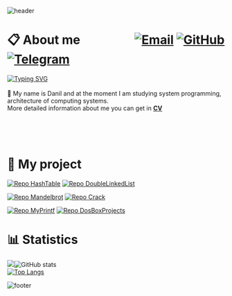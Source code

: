 <div style="height: 100vh;">
  
  ![header](https://capsule-render.vercel.app/api?type=waving&color=ffcc00&height=200&section=header&text=Hello%20World%20!&fontSize=75&fontColor=141439&animation=fadeIn&fontAlignY=38&desc=Welcome%20to%20my%20GitHub%20profile%20!&descAlignY=51&descAlign=62)
  
  # 📋 About me &nbsp; &nbsp; &nbsp; &nbsp; &nbsp; &nbsp; &nbsp; &nbsp; &nbsp; [![Email](https://img.shields.io/badge/Email-141439?style=for-the-badge&logo=mail.ru&logoColor=ffcc00)](mailto:momot.do@phystech.edu) [![GitHub](https://img.shields.io/badge/CV-141439?style=for-the-badge&logo=github&logoColor=ffcc00)](https://github.com/dangerUser45/CV/blob/main/CV.pdf) [![Telegram](https://img.shields.io/badge/Telegram-141439?style=for-the-badge&logo=telegram&logoColor=ffcc00)](https://t.me/Danger_Danilka)
  <a href="https://git.io/typing-svg"><img src="https://readme-typing-svg.herokuapp.com?font=Fira+Code&weight=500&size=25&duration=2500&pause=1000&color=ffcc00&background=141439&center=true&vCenter=true&width=860&height=70&lines=System+programmer;MIPT+FRKT+Student" alt="Typing SVG" /></a>  <br> <br>
  👋 My name is Danil and at the moment I am studying system programming, architecture of computing systems. <br>
     More detailed information about me you can get in [**CV**](https://github.com/dangerUser45/CV/blob/main/CV.pdf)
     
   <br><br><br>
  # 📌 My project
  [![Repo HashTable](https://github-readme-stats.vercel.app/api/pin/?username=dangerUser45&repo=HashTable&theme=outrun)](https://github.com/dangerUser45/HashTable) [![Repo DoubleLinkedList](https://github-readme-stats.vercel.app/api/pin/?username=dangerUser45&repo=DoubleLinkedList&theme=outrun)](https://github.com/dangerUser45/DoubleLinkedList)
  
  [![Repo Mandelbrot](https://github-readme-stats.vercel.app/api/pin/?username=dangerUser45&repo=Mandelbrot&theme=outrun)](https://github.com/dangerUser45/Mandelbrot) [![Repo Crack](https://github-readme-stats.vercel.app/api/pin/?username=dangerUser45&repo=Crack&theme=outrun)](https://github.com/dangerUser45/Crack)
  
  [![Repo MyPrintf](https://github-readme-stats.vercel.app/api/pin/?username=dangerUser45&repo=MyPrintf&theme=outrun)](https://github.com/dangerUser45/MyPrintf) [![Repo DosBoxProjects](https://github-readme-stats.vercel.app/api/pin/?username=dangerUser45&repo=DosBoxProject&theme=outrun)](https://github.com/dangerUser45/DosBoxProject)

  
  # 📊 Statistics
  ![](https://github-profile-summary-cards.vercel.app/api/cards/profile-details?username=dangerUser45&theme=outrun)![GitHub stats](https://github-readme-stats.vercel.app/api?username=dangerUser45&show_icons=true&theme=outrun)   
  [![Top Langs](https://github-readme-stats.vercel.app/api/top-langs/?username=dangerUser45&show_icons=true&theme=outrun&layout=compact)](https://github.com/anuraghazra/github-readme-stats)
  
  ![footer](https://capsule-render.vercel.app/api?type=waving&color=ffcc00&height=200&section=footer&text=Thanks%20for%20visiting!&fontSize=75&fontColor=141439&animation=fadeIn&fontAlignY=75)
  
</div>
